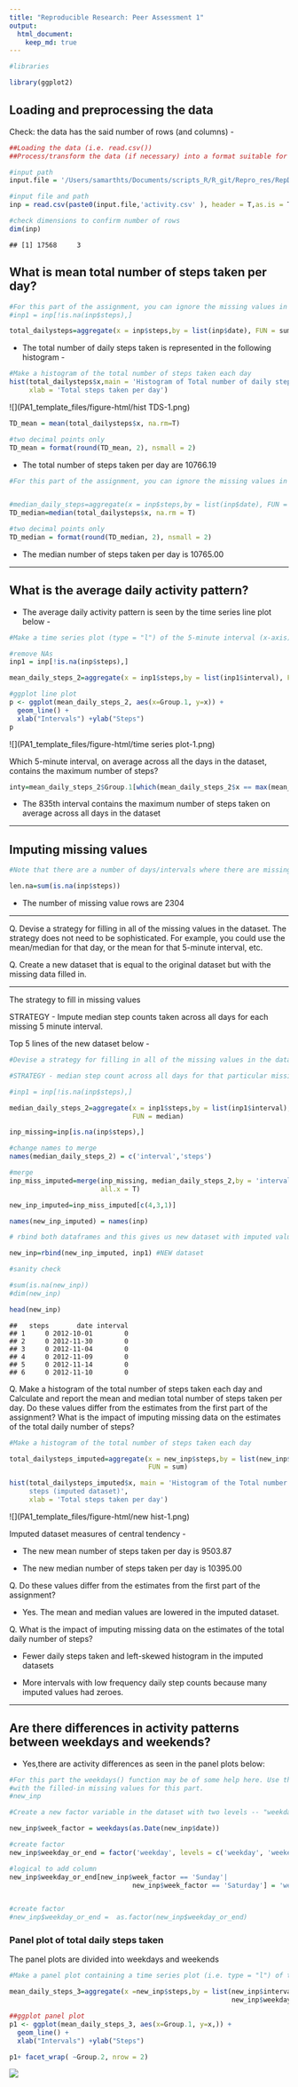 ```yaml
---
title: "Reproducible Research: Peer Assessment 1"
output: 
  html_document:
    keep_md: true
---
```





```r
#libraries

library(ggplot2)
```


## Loading and preprocessing the data


Check: the data has the said number of rows (and columns) - 


```r
##Loading the data (i.e. read.csv())
##Process/transform the data (if necessary) into a format suitable for your analysis

#input path
input.file = '/Users/samarthts/Documents/scripts_R/R_git/Repro_res/RepData_assignment_STS/RepData_PeerAssessment1/'

#input file and path 
inp = read.csv(paste0(input.file,'activity.csv' ), header = T,as.is = T)

#check dimensions to confirm number of rows
dim(inp)
```

```
## [1] 17568     3
```


## What is mean total number of steps taken per day?



```r
#For this part of the assignment, you can ignore the missing values in the dataset.
#inp1 = inp[!is.na(inp$steps),]

total_dailysteps=aggregate(x = inp$steps,by = list(inp$date), FUN = sum)
```

- The total number of daily steps taken is represented in the following histogram - 


```r
#Make a histogram of the total number of steps taken each day
hist(total_dailysteps$x,main = 'Histogram of Total number of daily steps', 
     xlab = 'Total steps taken per day')
```

![](PA1_template_files/figure-html/hist TDS-1.png)<!-- -->



```r
TD_mean = mean(total_dailysteps$x, na.rm=T)

#two decimal points only
TD_mean = format(round(TD_mean, 2), nsmall = 2)
```

- The total number of steps taken per day are 10766.19


```r
#For this part of the assignment, you can ignore the missing values in the dataset.


#median_daily_steps=aggregate(x = inp$steps,by = list(inp$date), FUN = mean)
TD_median=median(total_dailysteps$x, na.rm = T)

#two decimal points only
TD_median = format(round(TD_median, 2), nsmall = 2)
```

- The median number of steps taken per day is 10765.00 

------

## What is the average daily activity pattern?

- The average daily activity pattern is seen by the time series line plot below -


```r
#Make a time series plot (type = "l") of the 5-minute interval (x-axis) and the average number of steps taken, averaged across all days (y-axis)

#remove NAs
inp1 = inp[!is.na(inp$steps),]

mean_daily_steps_2=aggregate(x = inp1$steps,by = list(inp1$interval), FUN = mean)

#ggplot line plot 
p <- ggplot(mean_daily_steps_2, aes(x=Group.1, y=x)) +
  geom_line() + 
  xlab("Intervals") +ylab("Steps")
p
```

![](PA1_template_files/figure-html/time series plot-1.png)<!-- -->

Which 5-minute interval, on average across all the days in the dataset, contains the maximum number of steps?


```r
inty=mean_daily_steps_2$Group.1[which(mean_daily_steps_2$x == max(mean_daily_steps_2$x))]
```

- The 835th interval contains the maximum number of steps taken on average across all days in the dataset  

-----------

## Imputing missing values


```r
#Note that there are a number of days/intervals where there are missing values (coded as NA). The presence of missing days may introduce bias into some calculations or summaries of the data. Calculate and report the total number of missing values in the dataset (i.e. the total number of rows with NAs). 

len.na=sum(is.na(inp$steps))
```

- The number of missing value rows are 2304

-------

Q. Devise a strategy for filling in all of the missing values in the dataset. The strategy does not need to be sophisticated. For example, you could use the mean/median for that day, or the mean for that 5-minute interval, etc.

Q. Create a new dataset that is equal to the original dataset but with the missing data filled in.

-------

The strategy to fill in missing values 

STRATEGY - Impute median step counts taken across all days  for each missing 5 minute interval. 

Top 5 lines of the new dataset below -


```r
#Devise a strategy for filling in all of the missing values in the dataset. The strategy does not need to be sophisticated. For example, you could use the mean/median for that day, or the mean for that 5-minute interval, etc. Create a new dataset that is equal to the original dataset but with the missing data filled in.

#STRATEGY - median step count across all days for that particular missing 5 minute interval 

#inp1 = inp[!is.na(inp$steps),]

median_daily_steps_2=aggregate(x = inp1$steps,by = list(inp1$interval), 
                               FUN = median)

inp_missing=inp[is.na(inp$steps),]

#change names to merge
names(median_daily_steps_2) = c('interval','steps')

#merge 
inp_miss_imputed=merge(inp_missing, median_daily_steps_2,by = 'interval', 
                       all.x = T)

new_inp_imputed=inp_miss_imputed[c(4,3,1)]

names(new_inp_imputed) = names(inp)

# rbind both dataframes and this gives us new dataset with imputed values - 

new_inp=rbind(new_inp_imputed, inp1) #NEW dataset 

#sanity check

#sum(is.na(new_inp))
#dim(new_inp)

head(new_inp)
```

```
##   steps       date interval
## 1     0 2012-10-01        0
## 2     0 2012-11-30        0
## 3     0 2012-11-04        0
## 4     0 2012-11-09        0
## 5     0 2012-11-14        0
## 6     0 2012-11-10        0
```

Q. Make a histogram of the total number of steps taken each day and Calculate 
and report the mean and median total number of steps taken per day. Do these 
values differ from the estimates from the first part of the assignment? What is 
the impact of imputing missing data on the estimates of the total daily number 
of steps?


```r
#Make a histogram of the total number of steps taken each day 

total_dailysteps_imputed=aggregate(x = new_inp$steps,by = list(new_inp$date), 
                                   FUN = sum)

hist(total_dailysteps_imputed$x, main = 'Histogram of the Total number of daily 
     steps (imputed dataset)', 
     xlab = 'Total steps taken per day')
```

![](PA1_template_files/figure-html/new hist-1.png)<!-- -->

Imputed dataset measures of central tendency - 

- The new mean number of steps taken per day is 9503.87 

- The new median number of steps taken per day is 10395.00 

Q. Do these values differ from the estimates from the first part of 
the assignment? 

- Yes. The mean and median values are lowered in the imputed dataset.

Q. What is the impact of imputing missing data on the estimates of the total 
daily number of steps?

- Fewer daily steps taken and left-skewed histogram in the imputed datasets  

- More intervals with low frequency daily step counts because many imputed values had zeroes.

--------

## Are there differences in activity patterns between weekdays and weekends?

- Yes,there are activity differences as seen in the panel plots below:


```r
#For this part the weekdays() function may be of some help here. Use the dataset 
#with the filled-in missing values for this part.
#new_inp

#Create a new factor variable in the dataset with two levels -- "weekday" and "weekend" indicating whether a given date is a weekday or weekend day.

new_inp$week_factor = weekdays(as.Date(new_inp$date))

#create factor 
new_inp$weekday_or_end = factor('weekday', levels = c('weekday', 'weekend'))

#logical to add column
new_inp$weekday_or_end[new_inp$week_factor == 'Sunday'| 
                               new_inp$week_factor == 'Saturday'] = 'weekend'


#create factor 
#new_inp$weekday_or_end =  as.factor(new_inp$weekday_or_end)
```

### Panel plot of total daily steps taken

The panel plots are divided into weekdays and weekends 


```r
#Make a panel plot containing a time series plot (i.e. type = "l") of the 5-minute interval (x-axis) and the average number of steps taken, averaged across all weekday days or weekend days (y-axis). The plot should look something like the following, which was created using simulated data:

mean_daily_steps_3=aggregate(x =new_inp$steps,by = list(new_inp$interval,
                                                        new_inp$weekday_or_end),FUN = mean)

##ggplot panel plot
p1 <- ggplot(mean_daily_steps_3, aes(x=Group.1, y=x,)) +
  geom_line() + 
  xlab("Intervals") +ylab("Steps")

p1+ facet_wrap( ~Group.2, nrow = 2)
```

![](PA1_template_files/figure-html/panels-1.png)<!-- -->
